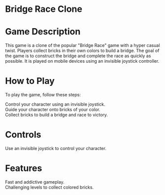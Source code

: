 # Bridge Race Clone
# Game Description
This game is a clone of the popular "Bridge Race" game with a hyper casual twist. Players collect bricks in their own colors to build a bridge. The goal of the game is to construct the bridge and complete the race as quickly as possible. It is played on mobile devices using an invisible joystick controller.

# How to Play
To play the game, follow these steps:  

Control your character using an invisible joystick.  
Guide your character onto bricks of your color.  
Collect bricks to build a bridge and race to victory.

# Controls
Use an invisible joystick to control your character.

# Features
Fast and addictive gameplay.  
Challenging levels to collect colored bricks.
